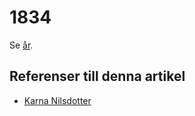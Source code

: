 # 1834

Se [år](år.md).

## Referenser till denna artikel

* [Karna Nilsdotter](Karna%20Nilsdotter.md)
